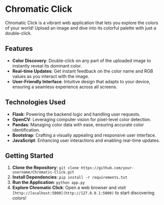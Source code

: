 # Chromatic Click

Chromatic Click is a vibrant web application that lets you explore the colors of your world! Upload an image and dive into its colorful palette with just a double-click.

## Features

- **Color Discovery**: Double-click on any part of the uploaded image to instantly reveal its dominant color.
- **Real-time Updates**: Get instant feedback on the color name and RGB values as you interact with the image.
- **User-Friendly Interface**: Intuitive design that adapts to your device, ensuring a seamless experience across all screens.

## Technologies Used

- **Flask**: Powering the backend logic and handling user requests.
- **OpenCV**: Leveraging computer vision for pixel-level color detection.
- **Pandas**: Managing color data with ease, ensuring accurate color identification.
- **Bootstrap**: Crafting a visually appealing and responsive user interface.
- **JavaScript**: Enhancing user interactions and enabling real-time updates.

## Getting Started

1. **Clone the Repository**: `git clone https://github.com/your-username/Chromatic-Click.git`
2. **Install Dependencies**: `pip install -r requirements.txt`
3. **Run the Application**: `python app.py`
4. **Explore Chromatic Click**: Open a web browser and visit `[http://localhost:5000](http://127.0.0.1:5000)` to start discovering colors!
 
